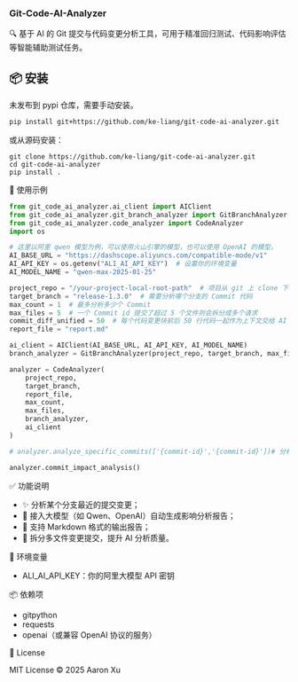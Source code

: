 ### Git-Code-AI-Analyzer

🔍 基于 AI 的 Git 提交与代码变更分析工具，可用于精准回归测试、代码影响评估等智能辅助测试任务。

## 📦 安装

未发布到 pypi 仓库，需要手动安装。

```bash
pip install git+https://github.com/ke-liang/git-code-ai-analyzer.git
```

或从源码安装：

```
git clone https://github.com/ke-liang/git-code-ai-analyzer.git
cd git-code-ai-analyzer
pip install .
```

🚀 使用示例

```python
from git_code_ai_analyzer.ai_client import AIClient
from git_code_ai_analyzer.git_branch_analyzer import GitBranchAnalyzer
from git_code_ai_analyzer.code_analyzer import CodeAnalyzer
import os

# 这里以阿里 qwen 模型为例，可以使用火山引擎的模型，也可以使用 OpenAI 的模型。
AI_BASE_URL = "https://dashscope.aliyuncs.com/compatible-mode/v1"
AI_API_KEY = os.getenv("ALI_AI_API_KEY")  # 设置你的环境变量
AI_MODEL_NAME = "qwen-max-2025-01-25"

project_repo = "/your-project-local-root-path"  # 项目从 git 上 clone 下来存放的本地路径
target_branch = "release-1.3.0"  # 需要分析哪个分支的 Commit 代码
max_count = 1  # 最多分析多少个 Commit
max_files = 5  # 一个 Commit id 提交了超过 5 个文件则会拆分成多个请求
commit_diff_unified = 50  # 每个代码变更块前后 50 行代码一起作为上下文交给 AI 分析
report_file = "report.md"

ai_client = AIClient(AI_BASE_URL, AI_API_KEY, AI_MODEL_NAME)
branch_analyzer = GitBranchAnalyzer(project_repo, target_branch, max_files, commit_diff_unified)

analyzer = CodeAnalyzer(
    project_repo,
    target_branch,
    report_file,
    max_count,
    max_files,
    branch_analyzer,
    ai_client
)

# analyzer.analyze_specific_commits(['{commit-id}','{commit-id}'])# 分析指定的 commit ids

analyzer.commit_impact_analysis()
```

✅ 功能说明
- ✨ 分析某个分支最近的提交变更；
- 🧠 接入大模型（如 Qwen、OpenAI）自动生成影响分析报告；
- 📄 支持 Markdown 格式的输出报告；
- 📂 拆分多文件变更提交，提升 AI 分析质量。

🔧 环境变量
- ALI_AI_API_KEY：你的阿里大模型 API 密钥

📦 依赖项
- gitpython
- requests
- openai（或兼容 OpenAI 协议的服务）

📝 License

MIT License © 2025 Aaron Xu
